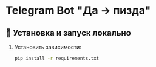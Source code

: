 # Telegram Bot "Да → пизда"

## 🚀 Установка и запуск локально
1. Установить зависимости:
   ```bash
   pip install -r requirements.txt
